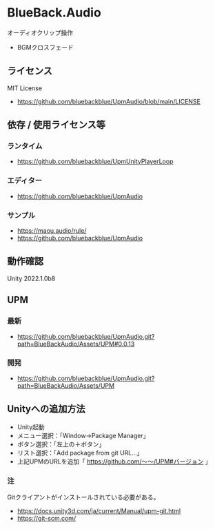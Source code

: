 # BlueBack.Audio
オーディオクリップ操作
* BGMクロスフェード

## ライセンス
MIT License
* https://github.com/bluebackblue/UpmAudio/blob/main/LICENSE

## 依存 / 使用ライセンス等
### ランタイム
* https://github.com/bluebackblue/UpmUnityPlayerLoop
### エディター
* https://github.com/bluebackblue/UpmAudio
### サンプル
* https://maou.audio/rule/
* https://github.com/bluebackblue/UpmAudio

## 動作確認
Unity 2022.1.0b8

## UPM
### 最新
* https://github.com/bluebackblue/UpmAudio.git?path=BlueBackAudio/Assets/UPM#0.0.13
### 開発
* https://github.com/bluebackblue/UpmAudio.git?path=BlueBackAudio/Assets/UPM

## Unityへの追加方法
* Unity起動
* メニュー選択：「Window->Package Manager」
* ボタン選択：「左上の＋ボタン」
* リスト選択：「Add package from git URL...」
* 上記UPMのURLを追加「 https://github.com/～～/UPM#バージョン 」
### 注
Gitクライアントがインストールされている必要がある。
* https://docs.unity3d.com/ja/current/Manual/upm-git.html
* https://git-scm.com/


